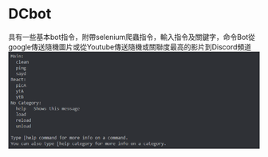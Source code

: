 # DCbot
具有一些基本bot指令，附帶selenium爬蟲指令，輸入指令及關鍵字，命令Bot從google傳送隨機圖片或從Youtube傳送隨機或關聯度最高的影片到Discord頻道
![image](https://github.com/c64106153/picture/blob/main/%E8%9E%A2%E5%B9%95%E6%93%B7%E5%8F%96%E7%95%AB%E9%9D%A2%202022-07-16%20161209.png)
